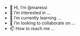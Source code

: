 - 👋 Hi, I’m @maressi
- 👀 I’m interested in ...
- 🌱 I’m currently learning ...
- 💞️ I’m looking to collaborate on ...
- 📫 How to reach me ...

<!---
maressi/maressi is a ✨ special ✨ repository because its `README.md` (this file) appears on your GitHub profile.
You can click the Preview link to take a look at your changes.
--->
